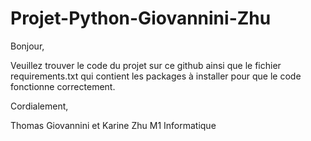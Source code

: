 # Projet-Python-Giovannini-Zhu

Bonjour,

Veuillez trouver le code du projet sur ce github ainsi que le fichier requirements.txt qui contient les packages à installer pour que le code fonctionne correctement.

Cordialement,

Thomas Giovannini et Karine Zhu
M1 Informatique
